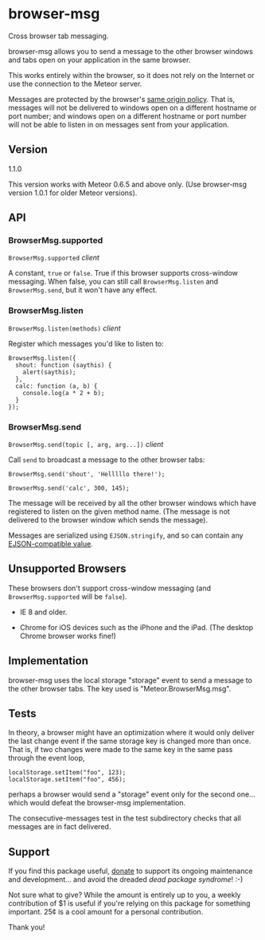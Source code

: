 # browser-msg

Cross browser tab messaging.

browser-msg allows you to send a message to the other browser windows
and tabs open on your application in the same browser.

This works entirely within the browser, so it does not rely on the
Internet or use the connection to the Meteor server.

Messages are protected by the browser's
[same origin policy](https://en.wikipedia.org/wiki/Same_origin_policy).
That is, messages will not be delivered to windows open on a different
hostname or port number; and windows open on a different hostname or
port number will not be able to listen in on messages sent from your
application.


## Version

1.1.0

This version works with Meteor 0.6.5 and above only.  (Use browser-msg
version 1.0.1 for older Meteor versions).


## API

### BrowserMsg.supported

`BrowserMsg.supported`  *client*

A constant, `true` or `false`.  True if this browser supports
cross-window messaging.  When false, you can still call
`BrowserMsg.listen` and `BrowserMsg.send`, but it won't have any
effect.


### BrowserMsg.listen

`BrowserMsg.listen(methods)`  *client*

Register which messages you'd like to listen to:

    BrowserMsg.listen({
      shout: function (saythis) {
        alert(saythis);
      },
      calc: function (a, b) {
        console.log(a * 2 + b);
      }
    });


### BrowserMsg.send

`BrowserMsg.send(topic [, arg, arg...])` *client*

Call `send` to broadcast a message to the other browser tabs:

    BrowserMsg.send('shout', 'Helllllo there!');

    BrowserMsg.send('calc', 300, 145);

The message will be received by all the other browser windows which
have registered to listen on the given method name.  (The message is
not delivered to the browser window which sends the message).

Messages are serialized using `EJSON.stringify`, and so can contain any
[EJSON-compatible value](http://docs.meteor.com/#ejson).


## Unsupported Browsers

These browsers don't support cross-window messaging (and
`BrowserMsg.supported` will be `false`).

* IE 8 and older.

* Chrome for iOS devices such as the iPhone and the iPad.  (The
  desktop Chrome browser works fine!)


## Implementation

browser-msg uses the local storage "storage" event to send a message
to the other browser tabs.  The key used is "Meteor.BrowserMsg.msg".


## Tests

In theory, a browser might have an optimization where it would only
deliver the last change event if the same storage key is changed more
than once.  That is, if two changes were made to the same key in the
same pass through the event loop,

    localStorage.setItem("foo", 123);
    localStorage.setItem("foo", 456);

perhaps a browser would send a "storage" event only for the second
one... which would defeat the browser-msg implementation.

The consecutive-messages test in the test subdirectory checks that all
messages are in fact delivered.


## Support

If you find this package useful,
[donate](https://www.gittip.com/awwx/) to support its ongoing
maintenance and development... and avoid the dreaded *dead package
syndrome*!  :-)

Not sure what to give? While the amount is entirely up to you, a
weekly contribution of $1 is useful if you're relying on this package
for something important.  25&cent; is a cool amount for a personal
contribution.

Thank you!
